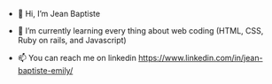 - 👋 Hi, I’m Jean Baptiste

- 🌱 I’m currently learning every thing about web coding (HTML, CSS, Ruby on rails, and Javascript) 

- 📫 You can reach me on linkedin https://www.linkedin.com/in/jean-baptiste-emily/

<!---
JBE29/JBE29 is a ✨ special ✨ repository because its `README.md` (this file) appears on your GitHub profile.
You can click the Preview link to take a look at your changes.
--->
